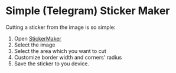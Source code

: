 # Simple (Telegram) Sticker Maker


Cutting a sticker from the image is so simple:
1. Open [StickerMaker](https://insane-developer.github.io/sticker-maker)
2. Select the image
3. Select the area which you want to cut
4. Customize border width and corners' radius
5. Save the sticker to you device.

